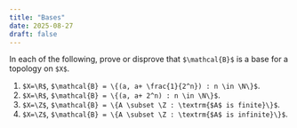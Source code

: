 ```yaml
---
title: "Bases"
date: 2025-08-27
draft: false
---
```


In each of the following, prove or disprove that `$\mathcal{B}$` is a base for a topology on `$X$`.

1. `$X=\R$`, `$\mathcal{B} = \{(a, a+ \frac{1}{2^n}) : n \in \N\}$`.
2. `$X=\R$`, `$\mathcal{B} = \{(a, a+ 2^n) : n \in \N\}$`.
3. `$X=\Z$`, `$\mathcal{B} = \{A \subset \Z : \textrm{$A$ is finite}\}$`.
4. `$X=\Z$`, `$\mathcal{B} = \{A \subset \Z : \textrm{$A$ is infinite}\}$`.